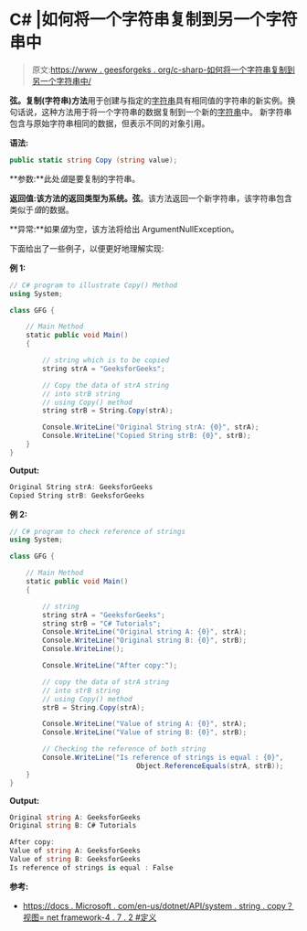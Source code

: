 # C# |如何将一个字符串复制到另一个字符串中

> 原文:[https://www . geesforgeks . org/c-sharp-如何将一个字符串复制到另一个字符串中/](https://www.geeksforgeeks.org/c-sharp-how-to-copy-a-string-into-another-string/)

**弦。复制(字符串)方法**用于创建与指定的[字符串](https://www.geeksforgeeks.org/c-string-class/)具有相同值的字符串的新实例。换句话说，这种方法用于将一个字符串的数据复制到一个新的[字符串](https://www.geeksforgeeks.org/c-string-class/)中。
新字符串包含与原始字符串相同的数据，但表示不同的对象引用。

**语法:**

```cs
public static string Copy (string value);
```

**参数:**此处*值*是要复制的字符串。

**返回值:**该方法的返回类型为**系统。弦**。该方法返回一个新字符串，该字符串包含类似于*值*的数据。

**异常:**如果*值*为空，该方法将给出 ArgumentNullException。

下面给出了一些例子，以便更好地理解实现:

**例 1:**

```cs
// C# program to illustrate Copy() Method
using System;

class GFG {

    // Main Method
    static public void Main()
    {

        // string which is to be copied
        string strA = "GeeksforGeeks";

        // Copy the data of strA string
        // into strB string
        // using Copy() method
        string strB = String.Copy(strA);

        Console.WriteLine("Original String strA: {0}", strA);
        Console.WriteLine("Copied String strB: {0}", strB);
    }
}
```

**Output:**

```cs
Original String strA: GeeksforGeeks
Copied String strB: GeeksforGeeks

```

**例 2:**

```cs
// C# program to check reference of strings
using System;

class GFG {

    // Main Method
    static public void Main()
    {

        // string
        string strA = "GeeksforGeeks";
        string strB = "C# Tutorials";
        Console.WriteLine("Original string A: {0}", strA);
        Console.WriteLine("Original string B: {0}", strB);
        Console.WriteLine();

        Console.WriteLine("After copy:");

        // copy the data of strA string 
        // into strB string
        // using Copy() method
        strB = String.Copy(strA);

        Console.WriteLine("Value of string A: {0}", strA);
        Console.WriteLine("Value of string B: {0}", strB);

        // Checking the reference of both string
        Console.WriteLine("Is reference of strings is equal : {0}",
                               Object.ReferenceEquals(strA, strB));
    }
}
```

**Output:**

```cs
Original string A: GeeksforGeeks
Original string B: C# Tutorials

After copy:
Value of string A: GeeksforGeeks
Value of string B: GeeksforGeeks
Is reference of strings is equal : False

```

**参考:**

*   [https://docs . Microsoft . com/en-us/dotnet/API/system . string . copy？视图= net framework-4 . 7 . 2 #定义](https://docs.microsoft.com/en-us/dotnet/api/system.string.copy?view=netframework-4.7.2#definition)